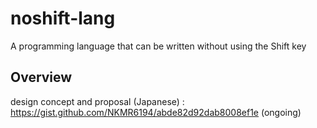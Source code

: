 noshift-lang
============

A programming language that can be written without using the Shift key

Overview
--------
design concept and proposal (Japanese) : https://gist.github.com/NKMR6194/abde82d92dab8008ef1e (ongoing)
